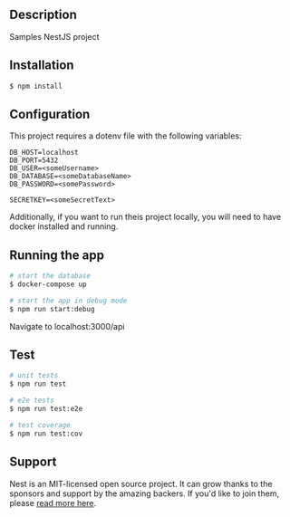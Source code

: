 ## Description

Samples NestJS project

## Installation

```bash
$ npm install
```

## Configuration

This project requires a dotenv file with the following variables:

```
DB_HOST=localhost
DB_PORT=5432
DB_USER=<someUsername>
DB_DATABASE=<someDatabaseName>
DB_PASSWORD=<somePassword>

SECRETKEY=<someSecretText>
```

Additionally, if you want to run theis project locally, you will need to have docker installed and running.

## Running the app

```bash
# start the database
$ docker-compose up

# start the app in debug mode
$ npm run start:debug
```

Navigate to localhost:3000/api

## Test

```bash
# unit tests
$ npm run test

# e2e tests
$ npm run test:e2e

# test coverage
$ npm run test:cov
```

## Support

Nest is an MIT-licensed open source project. It can grow thanks to the sponsors and support by the amazing backers. If you'd like to join them, please [read more here](https://docs.nestjs.com/support).
